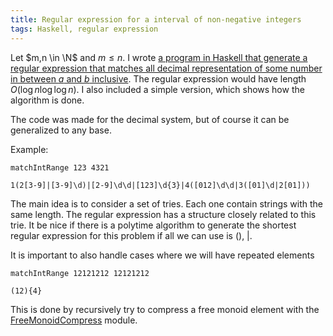 ```yaml
---
title: Regular expression for a interval of non-negative integers
tags: Haskell, regular expression
---
```


Let $m,n \in \N$ and $m\leq n$. I wrote [a program in Haskell that generate a regular expression that matches all decimal representation of some number in between $a$ and $b$ inclusive](https://gist.github.com/Mgccl/5210853). The regular expression would have length $O(\log n \log \log n)$. I also included a simple version, which shows how the algorithm is done.

The code was made for the decimal system, but of course it can be generalized to any base.  

Example:

`matchIntRange 123 4321`

`1(2[3-9]|[3-9]\d)|[2-9]\d\d|[123]\d{3}|4([012]\d\d|3([01]\d|2[01]))`

The main idea is to consider a set of tries. Each one contain strings with the same length. The regular expression has a structure closely related to this trie. It be nice if there is a polytime algorithm to generate the shortest regular expression for this problem if all we can use is (), |. 
 
It is important to also handle cases where we will have repeated elements

`matchIntRange 12121212 12121212`

`(12){4}`

This is done by recursively try to compress a free monoid element with the [FreeMonoidCompress](2013-03-26-represent-an-element-in-a-free-monoid-with-minimum-weight) module.

<script src="https://gist.github.com/Mgccl/5210853.js"></script>